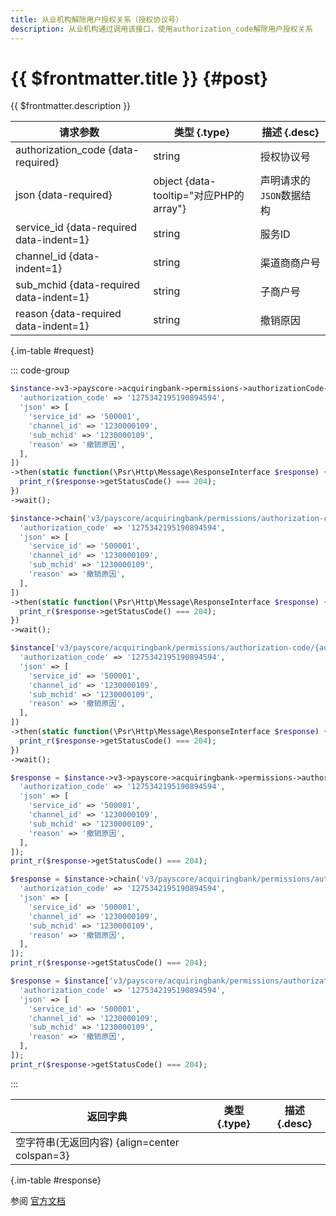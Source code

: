 ```yaml
---
title: 从业机构解除用户授权关系（授权协议号）
description: 从业机构通过调用该接口，使用authorization_code解除用户授权关系
---
```


# {{ $frontmatter.title }} {#post}

{{ $frontmatter.description }}

| 请求参数 | 类型 {.type} | 描述 {.desc}
| --- | --- | ---
| authorization_code {data-required} | string | 授权协议号
| json {data-required} | object {data-tooltip="对应PHP的array"} | 声明请求的`JSON`数据结构
| service_id {data-required data-indent=1} | string | 服务ID
| channel_id {data-indent=1} | string | 渠道商商户号
| sub_mchid {data-required data-indent=1} | string | 子商户号
| reason {data-required data-indent=1} | string | 撤销原因

{.im-table #request}

::: code-group

```php [异步纯链式]
$instance->v3->payscore->acquiringbank->permissions->authorizationCode->_authorization_code_->terminate->postAsync([
  'authorization_code' => '1275342195190894594',
  'json' => [
    'service_id' => '500001',
    'channel_id' => '1230000109',
    'sub_mchid' => '1230000109',
    'reason' => '撤销原因',
  ],
])
->then(static function(\Psr\Http\Message\ResponseInterface $response) {
  print_r($response->getStatusCode() === 204);
})
->wait();
```

```php [异步声明式]
$instance->chain('v3/payscore/acquiringbank/permissions/authorization-code/{authorization_code}/terminate')->postAsync([
  'authorization_code' => '1275342195190894594',
  'json' => [
    'service_id' => '500001',
    'channel_id' => '1230000109',
    'sub_mchid' => '1230000109',
    'reason' => '撤销原因',
  ],
])
->then(static function(\Psr\Http\Message\ResponseInterface $response) {
  print_r($response->getStatusCode() === 204);
})
->wait();
```

```php [异步属性式]
$instance['v3/payscore/acquiringbank/permissions/authorization-code/{authorization_code}/terminate']->postAsync([
  'authorization_code' => '1275342195190894594',
  'json' => [
    'service_id' => '500001',
    'channel_id' => '1230000109',
    'sub_mchid' => '1230000109',
    'reason' => '撤销原因',
  ],
])
->then(static function(\Psr\Http\Message\ResponseInterface $response) {
  print_r($response->getStatusCode() === 204);
})
->wait();
```

```php [同步纯链式]
$response = $instance->v3->payscore->acquiringbank->permissions->authorizationCode->_authorization_code_->terminate->post([
  'authorization_code' => '1275342195190894594',
  'json' => [
    'service_id' => '500001',
    'channel_id' => '1230000109',
    'sub_mchid' => '1230000109',
    'reason' => '撤销原因',
  ],
]);
print_r($response->getStatusCode() === 204);
```

```php [同步声明式]
$response = $instance->chain('v3/payscore/acquiringbank/permissions/authorization-code/{authorization_code}/terminate')->post([
  'authorization_code' => '1275342195190894594',
  'json' => [
    'service_id' => '500001',
    'channel_id' => '1230000109',
    'sub_mchid' => '1230000109',
    'reason' => '撤销原因',
  ],
]);
print_r($response->getStatusCode() === 204);
```

```php [同步属性式]
$response = $instance['v3/payscore/acquiringbank/permissions/authorization-code/{authorization_code}/terminate']->post([
  'authorization_code' => '1275342195190894594',
  'json' => [
    'service_id' => '500001',
    'channel_id' => '1230000109',
    'sub_mchid' => '1230000109',
    'reason' => '撤销原因',
  ],
]);
print_r($response->getStatusCode() === 204);
```

:::

| 返回字典 | 类型 {.type} | 描述 {.desc}
| --- | --- | ---
| 空字符串(无返回内容) {align=center colspan=3}

{.im-table #response}

参阅 [官方文档](https://pay.weixin.qq.com/docs/partner/apis/partner-institution-weixin-pay-score/acquiring-bank-service-auth/terminate-acquiring-bank-permissions-by-code.html)
